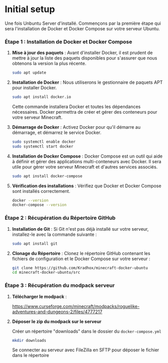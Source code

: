 # Initial setup

Une fois Unbuntu Server d'installé.
Commençons par la première étape qui sera l'installation de Docker et Docker Compose sur votre serveur Ubuntu. 

### Étape 1 : Installation de Docker et Docker Compose

1. **Mise à jour des paquets** :
   Avant d'installer Docker, il est prudent de mettre à jour la liste des paquets disponibles pour s'assurer que nous obtenons la version la plus récente.

   ```bash
   sudo apt update
   ```

2. **Installation de Docker** :
   Nous utiliserons le gestionnaire de paquets APT pour installer Docker.

   ```bash
   sudo apt install docker.io
   ```

   Cette commande installera Docker et toutes les dépendances nécessaires. Docker permettra de créer et gérer des conteneurs pour votre serveur Minecraft.

3. **Démarrage de Docker** :
   Activez Docker pour qu'il démarre au démarrage, et démarrez le service Docker.

   ```bash
   sudo systemctl enable docker
   sudo systemctl start docker
   ```

4. **Installation de Docker Compose** :
   Docker Compose est un outil qui aide à définir et gérer des applications multi-conteneurs avec Docker. Il sera utile pour gérer votre serveur Minecraft et d'autres services associés.

   ```bash
   sudo apt install docker-compose
   ```

5. **Vérification des installations** :
   Vérifiez que Docker et Docker Compose sont installés correctement.

   ```bash
   docker --version
   docker-compose --version
   ```

### Étape 2 : Récupération du Répertoire GitHub

1. **Installation de Git** :
   Si Git n'est pas déjà installé sur votre serveur, installez-le avec la commande suivante :

   ```bash
   sudo apt install git
   ```

2. **Clonage du Répertoire** :
   Clonez le répertoire GitHub contenant les fichiers de configuration et le Docker Compose sur votre serveur :

   ```bash
   git clone https://github.com/Kradhox/minecraft-docker-ubuntu
   cd minecraft-docker-ubuntu/src
   ```

### Étape 3 : Récupération du modpack serveur

1. **Télécharger le modpack** :

   https://www.curseforge.com/minecraft/modpacks/roguelike-adventures-and-dungeons-2/files/4777217

2. **Déposer le zip du modpack sur le serveur**

   Créer un répertoire "downloads" dans le dossier du `docker-compose.yml`
   ```bash
   mkdir downloads
   ```

   Se connecter au serveur avec FileZilla en SFTP pour déposer le fichier dans le répertoire

